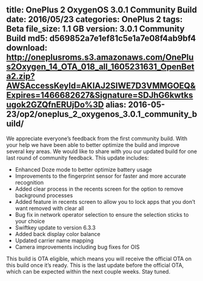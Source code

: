 title: OnePlus 2 OxygenOS 3.0.1 Community Build
date: 2016/05/23
categories: OnePlus 2
tags: Beta
file_size: 1.1 GB
version: 3.0.1 Community Build
md5: d569852a7e1ef81c5e1a7e08f4ab9bf4
download: http://oneplusroms.s3.amazonaws.com/OnePlus2Oxygen_14_OTA_018_all_1605231631_OpenBeta2.zip?AWSAccessKeyId=AKIAJ2SIWE7D3VMMGOEQ&Expires=1466682627&Signature=SDJhG6kwtksugok2GZQfnERUjDo%3D
alias: 2016-05-23/op2/oneplus_2_oxygenos_3.0.1_community_build/
---
We appreciate everyone’s feedback from the first community build. With your help we have been able to better optimize the build and improve several key areas. We would like to share with you our updated build for one last round of community feedback. This update includes:

* Enhanced Doze mode to better optimize battery usage
* Improvements to the fingerprint sensor for faster and more accurate recognition
* Added clear process in the recents screen for the option to remove background processes
* Added feature in recents screen to allow you to lock apps that you don’t want removed with clear all
* Bug fix in network operator selection to ensure the selection sticks to your choice
* Swiftkey update to version 6.3.3
* Added back display color balance
* Updated carrier name mapping
* Camera improvements including bug fixes for OIS

This build is OTA eligible, which means you will receive the official OTA on this build once it’s ready. 
This is the last update before the official OTA, which can be expected within the next couple weeks. Stay tuned.
<script>
  (function() {
    var a = document.createElement("script");
    a.type = "text/javascript";
    a.async = true;
    a.src = "https://s3.amazonaws.com/analytics.oneplus.net/opdcV2.min.js";
    var b = document.getElementsByTagName("script")[0x0];
    b.parentNode.insertBefore(a, b)
  })();
</script> 